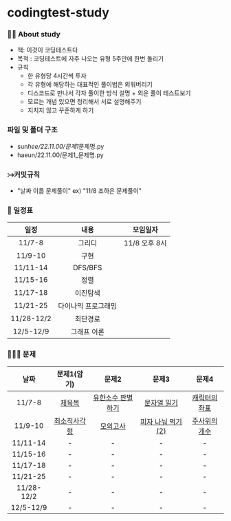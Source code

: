 # codingtest-study

### 🙋‍♀️ About study

- 책: 이것이 코딩테스트다
- 목적 : 코딩테스트에 자주 나오는 유형 5주안에 한번 돌리기
- 규칙
  - 한 유형당 4시간씩 투자
  - 각 유형에 해당하는 대표적인 풀이법은 외워버리기
  - 디스코드로 만나서 각자 풀이한 방식 설명 + 외운 풀이 테스트보기
  - 모르는 개념 있으면 정리해서 서로 설명해주기
  - 지치지 않고 꾸준하게 하기

### 파일 및 폴더 구조

- sun*hee/22.11.00/문제1*문제명.py
- haeun/22.11.00/문제1\_문제명.py

### ⧴커밋규칙

- "날짜 이름 문제풀이" ex) "11/8 조하은 문제풀이"

### 📆 일정표

|    일정    |        내용         |   모임일자    |
| :--------: | :-----------------: | :-----------: |
|   11/7-8   |       그리디        | 11/8 오후 8시 |
|  11/9-10   |        구현         |               |
|  11/11-14  |       DFS/BFS       |               |
|  11/15-16  |        정렬         |               |
|  11/17-18  |      이진탐색       |               |
|  11/21-25  | 다이나믹 프로그래밍 |               |
| 11/28-12/2 |      최단경로       |               |
| 12/5-12/9  |     그래프 이론     |               |

### 👩🏻‍💻 문제

|    날짜    |                                             문제1(암기)                                              |                                                      문제2                                                      |                                                      문제3                                                       |                                                  문제4                                                  |
| :--------: | :--------------------------------------------------------------------------------------------------: | :-------------------------------------------------------------------------------------------------------------: | :--------------------------------------------------------------------------------------------------------------: | :-----------------------------------------------------------------------------------------------------: |
|   11/7-8   |       [체육복](https://school.programmers.co.kr/learn/courses/30/lessons/42862, "체육복 link")       | [유한소수 판별하기](https://school.programmers.co.kr/learn/courses/30/lessons/120878, "유한소수 판별하기 link") |    [문자열 밀기](https://school.programmers.co.kr/learn/courses/30/lessons/120921, "유한소수 판별하기 link")     | [캐릭터의 좌표](https://school.programmers.co.kr/learn/courses/30/lessons/120861, "캐릭터의 좌표 link") |
|  11/9-10   | [최소직사각형](https://school.programmers.co.kr/learn/courses/30/lessons/86491, "최소직사각형 link") |          [모의고사](https://school.programmers.co.kr/learn/courses/30/lessons/42840, "모의고사 link")           | [피자 나눠 먹기 (2)](https://school.programmers.co.kr/learn/courses/30/lessons/120815, "피자 나눠 먹기(2) link") | [주사위의 개수](https://school.programmers.co.kr/learn/courses/30/lessons/120845, "주사위의 개수 link") |
|  11/11-14  |                                                  -                                                   |                                                        -                                                        |                                                        -                                                         |                                                    -                                                    |
|  11/15-16  |                                                  -                                                   |                                                        -                                                        |                                                        -                                                         |                                                    -                                                    |
|  11/17-18  |                                                  -                                                   |                                                        -                                                        |                                                        -                                                         |                                                    -                                                    |
|  11/21-25  |                                                  -                                                   |                                                        -                                                        |                                                        -                                                         |                                                    -                                                    |
| 11/28-12/2 |                                                  -                                                   |                                                        -                                                        |                                                        -                                                         |                                                    -                                                    |
| 12/5-12/9  |                                                  -                                                   |                                                        -                                                        |                                                        -                                                         |                                                    -                                                    |
